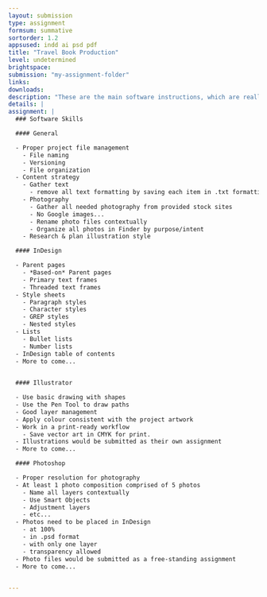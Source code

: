 ```yaml
---
layout: submission
type: assignment
formsum: summative
sortorder: 1.2
appsused: indd ai psd pdf
title: "Travel Book Production"
level: undetermined
brightspace: 
submission: "my-assignment-folder"
links:
downloads: 
description: "These are the main software instructions, which are really the bulk of the assessed skills."
details: |
assignment: |
  ### Software Skills

  #### General

  - Proper project file management
    - File naming
    - Versioning
    - File organization
  - Content strategy
    - Gather text
      - remove all text formatting by saving each item in .txt formatting
    - Photography
      - Gather all needed photography from provided stock sites
      - No Google images...
      - Rename photo files contextually
      - Organize all photos in Finder by purpose/intent
    - Research & plan illustration style

  #### InDesign

  - Parent pages
    - *Based-on* Parent pages
    - Primary text frames
    - Threaded text frames
  - Style sheets
    - Paragraph styles
    - Character styles
    - GREP styles
    - Nested styles
  - Lists
    - Bullet lists
    - Number lists
  - InDesign table of contents
  - More to come...
    

  #### Illustrator

  - Use basic drawing with shapes
  - Use the Pen Tool to draw paths
  - Good layer management
  - Apply colour consistent with the project artwork
  - Work in a print-ready workflow
    - Save vector art in CMYK for print.
  - Illustrations would be submitted as their own assignment
  - More to come...

  #### Photoshop

  - Proper resolution for photography
  - At least 1 photo composition comprised of 5 photos
    - Name all layers contextually
    - Use Smart Objects
    - Adjustment layers
    - etc...
  - Photos need to be placed in InDesign
    - at 100%
    - in .psd format
    - with only one layer
    - transparency allowed
  - Photo files would be submitted as a free-standing assignment
  - More to come...

  
---
```

